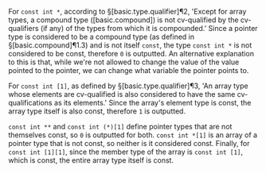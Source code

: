 For `const int *`, according to §[basic.type.qualifier]¶2, 'Except for array types, a compound type ([basic.compound]) is not cv-qualified by the cv-qualifiers (if any) of the types from which it is compounded.' Since a pointer type is considered to be a compound type (as defined in §[basic.compound]¶1.3) and is not itself `const`, the type `const int *` is not considered to be const, therefore `0` is outputted. An alternative explanation to this is that, while we're not allowed to change the value of the value pointed to the pointer, we can change what variable the pointer points to.

For `const int [1]`, as defined by §[basic.type.qualifier]¶3, 'An array type whose elements are cv-qualified is also considered to have the same cv-qualifications as its elements.' Since the array's element type is const, the array type itself is also const, therefore `1` is outputted.

`const int **` and `const int (*)[1]` define pointer types that are not themselves const, so `0` is outputted for both. `const int *[1]` is an array of a pointer type that is not const, so neither is it considered const. Finally, for `const int [1][1]`, since the member type of the array is `const int [1]`, which is const, the entire array type itself is const.
